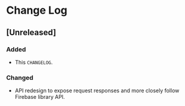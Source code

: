 # Change Log

## [Unreleased]
### Added
- This `CHANGELOG`.

### Changed
- API redesign to expose request responses and more closely follow Firebase library API.

